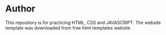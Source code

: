 # Author
This repository is for practicing HTML, CSS and JAVASCRIPT. The website template was downloaded from free html templates website
